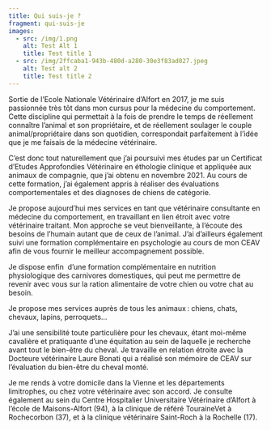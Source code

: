```yaml
---
title: Qui suis-je ?
fragment: qui-suis-je
images:
  - src: /img/1.png
    alt: Test Alt 1
    title: Test title 1
  - src: /img/2ffcaba1-943b-480d-a280-30e3f83ad027.jpeg
    alt: Test alt 2
    title: Test title 2
---
```

Sortie de l’Ecole Nationale Vétérinaire d’Alfort en 2017, je me suis passionnée très tôt dans mon cursus pour la médecine du comportement. Cette discipline qui permettait à la fois de prendre le temps de réellement connaître l’animal et son propriétaire, et de réellement soulager le couple animal/propriétaire dans son quotidien, correspondait parfaitement à l’idée que je me faisais de la médecine vétérinaire. 

C’est donc tout naturellement que j’ai poursuivi mes études par un Certificat d’Etudes Approfondies Vétérinaire en éthologie clinique et appliquée aux animaux de compagnie, que j’ai obtenu en novembre 2021. Au cours de cette formation, j’ai également appris à réaliser des évaluations comportementales et des diagnoses de chiens de catégorie. 

Je propose aujourd’hui mes services en tant que vétérinaire consultante en médecine du comportement, en travaillant en lien étroit avec votre vétérinaire traitant. Mon approche se veut bienveillante, à l’écoute des besoins de l’humain autant que de ceux de l’animal. J’ai d’ailleurs également suivi une formation complémentaire en psychologie au cours de mon CEAV afin de vous fournir le meilleur accompagnement possible. 

Je dispose enfin  d’une formation complémentaire en nutrition physiologique des carnivores domestiques, qui peut me permettre de revenir avec vous sur la ration alimentaire de votre chien ou votre chat au besoin.

Je propose mes services auprès de tous les animaux : chiens, chats, chevaux, lapins, perroquets… 

J’ai une sensibilité toute particulière pour les chevaux, étant moi-même cavalière et pratiquante d’une équitation au sein de laquelle je recherche avant tout le bien-être du cheval. Je travaille en relation étroite avec la Docteure vétérinaire Laure Bonati qui a réalisé son mémoire de CEAV sur l’évaluation du bien-être du cheval monté.

Je me rends à votre domicile dans la Vienne et les départements limitrophes, ou chez votre vétérinaire avec son accord. Je consulte également au sein du Centre Hospitalier Universitaire Vétérinaire d’Alfort à l’école de Maisons-Alfort (94), à la clinique de référé TouraineVet à Rochecorbon (37), et à la clinique vétérinaire Saint-Roch à la Rochelle (17).